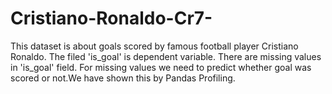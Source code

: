 # Cristiano-Ronaldo-Cr7-
This dataset is about goals scored by famous football player Cristiano Ronaldo. The filed 'is_goal' is dependent variable. There are missing values in 'is_goal' field. For missing values we need to predict whether goal was scored or not.We have shown this by Pandas Profiling.
